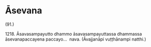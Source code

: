 

# Āsevana







(91.)

1218\. Āsavasampayutto dhammo āsavasampayuttassa dhammassa āsevanapaccayena paccayo…  nava. (Āvajjanāpi vuṭṭhānampi natthi.)



